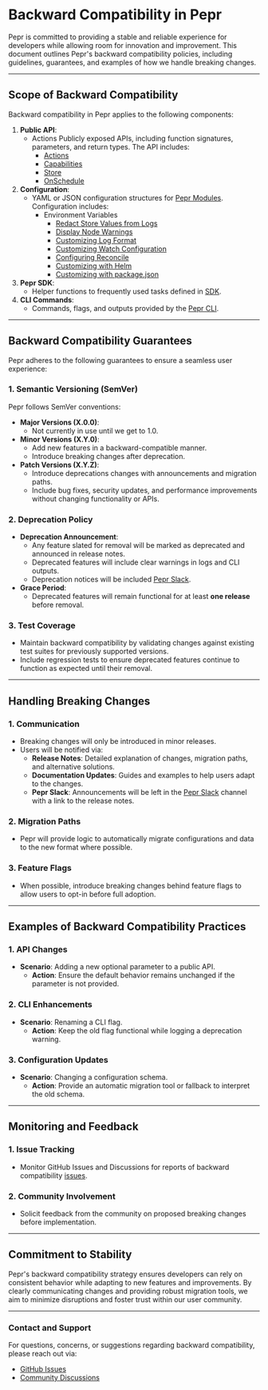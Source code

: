 # Backward Compatibility in Pepr

Pepr is committed to providing a stable and reliable experience for developers while allowing room for innovation and improvement. This document outlines Pepr's backward compatibility policies, including guidelines, guarantees, and examples of how we handle breaking changes.

---

## Scope of Backward Compatibility

Backward compatibility in Pepr applies to the following components:

1. **Public API**:
   - Actions Publicly exposed APIs, including function signatures, parameters, and return types. The API includes:
     - [Actions](https://docs.pepr.dev/main/user-guide/actions/)
     - [Capabilities](https://docs.pepr.dev/main/user-guide/capabilities/)
     - [Store](https://docs.pepr.dev/main/user-guide/store/)
     - [OnSchedule](https://docs.pepr.dev/main/user-guide/onschedule/)
1. **Configuration**:
   - YAML or JSON configuration structures for [Pepr Modules](https://docs.pepr.dev/main/user-guide/pepr-modules/). Configuration includes:
     - Environment Variables
       - [Redact Store Values from Logs](https://docs.pepr.dev/main/user-guide/customization/#redact-store-values-from-logs)
       - [Display Node Warnings](https://docs.pepr.dev/main/user-guide/customization/#display-node-warnings)
       - [Customizing Log Format](https://docs.pepr.dev/main/user-guide/customization/#customizing-log-format)
       - [Customizing Watch Configuration](https://docs.pepr.dev/main/user-guide/customization/#customizing-watch-configuration)
       - [Configuring Reconcile](https://docs.pepr.dev/main/user-guide/customization/#configuring-reconcile)
       - [Customizing with Helm](https://docs.pepr.dev/main/user-guide/customization/#customizing-with-helm)
       - [Customizing with package.json](https://docs.pepr.dev/main/user-guide/customization/#customizing-with-packagejson)
1. **Pepr SDK**:
   - Helper functions to frequently used tasks defined in [SDK](https://docs.pepr.dev/main/user-guide/sdk/).
1. **CLI Commands**:
   - Commands, flags, and outputs provided by the [Pepr CLI](https://docs.pepr.dev/main/user-guide/pepr-cli/).

---

## Backward Compatibility Guarantees

Pepr adheres to the following guarantees to ensure a seamless user experience:

### 1. Semantic Versioning (SemVer)
Pepr follows SemVer conventions:
- **Major Versions (X.0.0)**:
  - Not currently in use until we get to 1.0.
- **Minor Versions (X.Y.0)**:
  - Add new features in a backward-compatible manner.
  - Introduce breaking changes after deprecation.
- **Patch Versions (X.Y.Z)**:
  - Introduce deprecations changes with announcements and migration paths.
  - Include bug fixes, security updates, and performance improvements without changing functionality or APIs.

### 2. Deprecation Policy
- **Deprecation Announcement**:
  - Any feature slated for removal will be marked as deprecated and announced in release notes.
  - Deprecated features will include clear warnings in logs and CLI outputs.
  - Deprecation notices will be included [Pepr Slack](https://kubernetes.slack.com/archives/c06dgh40ucb).
- **Grace Period**:
  - Deprecated features will remain functional for at least **one release** before removal.

### 3. Test Coverage
- Maintain backward compatibility by validating changes against existing test suites for previously supported versions.
- Include regression tests to ensure deprecated features continue to function as expected until their removal.

---

## Handling Breaking Changes

### 1. Communication
- Breaking changes will only be introduced in minor releases.
- Users will be notified via:
  - **Release Notes**: Detailed explanation of changes, migration paths, and alternative solutions.
  - **Documentation Updates**: Guides and examples to help users adapt to the changes.
  - **Pepr Slack**: Announcements will be left in the [Pepr Slack](https://kubernetes.slack.com/archives/c06dgh40ucb) channel with a link to the release notes.

### 2. Migration Paths
- Pepr will provide logic to automatically migrate configurations and data to the new format where possible.

### 3. Feature Flags
- When possible, introduce breaking changes behind feature flags to allow users to opt-in before full adoption.

---

## Examples of Backward Compatibility Practices

### 1. API Changes
- **Scenario**: Adding a new optional parameter to a public API.
  - **Action**: Ensure the default behavior remains unchanged if the parameter is not provided.

### 2. CLI Enhancements
- **Scenario**: Renaming a CLI flag.
  - **Action**: Keep the old flag functional while logging a deprecation warning.

### 3. Configuration Updates
- **Scenario**: Changing a configuration schema.
  - **Action**: Provide an automatic migration tool or fallback to interpret the old schema.

---

## Monitoring and Feedback

### 1. Issue Tracking
- Monitor GitHub Issues and Discussions for reports of backward compatibility [issues](https://github.com/defenseunicorns/pepr/issues).

### 2. Community Involvement
- Solicit feedback from the community on proposed breaking changes before implementation.

---

## Commitment to Stability

Pepr's backward compatibility strategy ensures developers can rely on consistent behavior while adapting to new features and improvements. By clearly communicating changes and providing robust migration tools, we aim to minimize disruptions and foster trust within our user community.

---

### Contact and Support
For questions, concerns, or suggestions regarding backward compatibility, please reach out via:
- [GitHub Issues](https://github.com/defenseunicorns/pepr/issues)
- [Community Discussions](https://github.com/defenseunicorns/pepr/discussions)

